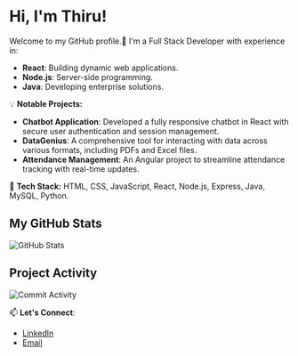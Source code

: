 # Hi, I'm Thiru!

Welcome to my GitHub profile.🚀 I'm a Full Stack Developer with experience in:

- **React**: Building dynamic web applications.
- **Node.js**: Server-side programming.
- **Java**: Developing enterprise solutions.

💡 **Notable Projects:**
- **Chatbot Application**: Developed a fully responsive chatbot in React with secure user authentication and session management.
- **DataGenius**: A comprehensive tool for interacting with data across various formats, including PDFs and Excel files.
- **Attendance Management**: An Angular project to streamline attendance tracking with real-time updates.

🔧 **Tech Stack:** HTML, CSS, JavaScript, React, Node.js, Express, Java, MySQL, Python.


## My GitHub Stats

![GitHub Stats](https://github-readme-stats.vercel.app/api?username=Thiru110&show_icons=true&count_private=true&hide_title=true&theme=radical)

## Project Activity

![Commit Activity](https://img.shields.io/badge/https%3A%2F%2Fimg.shields.io%2Fgithub%2Fcommit-activity%2Fm%2FThiru110%2FTHH_Current)


📫 **Let's Connect**:
- [LinkedIn](https://www.linkedin.com/in/your-profile)
- [Email](mailto:your.email@example.com)
